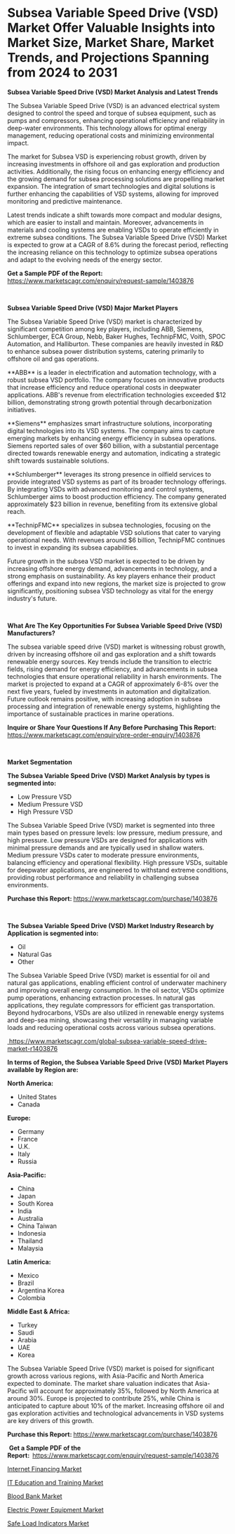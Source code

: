 <p><h1>Subsea Variable Speed Drive (VSD) Market Offer Valuable Insights into Market Size, Market Share, Market Trends, and Projections Spanning from 2024 to 2031</h1></p><p><strong>Subsea Variable Speed Drive (VSD) Market Analysis and Latest Trends</strong></p>
<p><p>The Subsea Variable Speed Drive (VSD) is an advanced electrical system designed to control the speed and torque of subsea equipment, such as pumps and compressors, enhancing operational efficiency and reliability in deep-water environments. This technology allows for optimal energy management, reducing operational costs and minimizing environmental impact.</p><p>The market for Subsea VSD is experiencing robust growth, driven by increasing investments in offshore oil and gas exploration and production activities. Additionally, the rising focus on enhancing energy efficiency and the growing demand for subsea processing solutions are propelling market expansion. The integration of smart technologies and digital solutions is further enhancing the capabilities of VSD systems, allowing for improved monitoring and predictive maintenance.</p><p>Latest trends indicate a shift towards more compact and modular designs, which are easier to install and maintain. Moreover, advancements in materials and cooling systems are enabling VSDs to operate efficiently in extreme subsea conditions. The Subsea Variable Speed Drive (VSD) Market is expected to grow at a CAGR of 8.6% during the forecast period, reflecting the increasing reliance on this technology to optimize subsea operations and adapt to the evolving needs of the energy sector.</p></p>
<p><strong>Get a Sample PDF of the Report:&nbsp;</strong> <a href="https://www.marketscagr.com/enquiry/request-sample/1403876?utm_campaign=1556&utm_medium=2&utm_source=Github&utm_content=ia&utm_term=23102024&utm_id=subsea-variable-speed-drive-vsd">https://www.marketscagr.com/enquiry/request-sample/1403876</a></p>
<p>&nbsp;</p>
<p><strong>Subsea Variable Speed Drive (VSD) Major Market Players</strong></p>
<p><p>The Subsea Variable Speed Drive (VSD) market is characterized by significant competition among key players, including ABB, Siemens, Schlumberger, ECA Group, Nebb, Baker Hughes, TechnipFMC, Voith, SPOC Automation, and Halliburton. These companies are heavily invested in R&D to enhance subsea power distribution systems, catering primarily to offshore oil and gas operations.</p><p>**ABB** is a leader in electrification and automation technology, with a robust subsea VSD portfolio. The company focuses on innovative products that increase efficiency and reduce operational costs in deepwater applications. ABB's revenue from electrification technologies exceeded $12 billion, demonstrating strong growth potential through decarbonization initiatives.</p><p>**Siemens** emphasizes smart infrastructure solutions, incorporating digital technologies into its VSD systems. The company aims to capture emerging markets by enhancing energy efficiency in subsea operations. Siemens reported sales of over $60 billion, with a substantial percentage directed towards renewable energy and automation, indicating a strategic shift towards sustainable solutions.</p><p>**Schlumberger** leverages its strong presence in oilfield services to provide integrated VSD systems as part of its broader technology offerings. By integrating VSDs with advanced monitoring and control systems, Schlumberger aims to boost production efficiency. The company generated approximately $23 billion in revenue, benefiting from its extensive global reach.</p><p>**TechnipFMC** specializes in subsea technologies, focusing on the development of flexible and adaptable VSD solutions that cater to varying operational needs. With revenues around $6 billion, TechnipFMC continues to invest in expanding its subsea capabilities.</p><p>Future growth in the subsea VSD market is expected to be driven by increasing offshore energy demand, advancements in technology, and a strong emphasis on sustainability. As key players enhance their product offerings and expand into new regions, the market size is projected to grow significantly, positioning subsea VSD technology as vital for the energy industry's future.</p></p>
<p>&nbsp;</p>
<p><strong>What Are The Key Opportunities For Subsea Variable Speed Drive (VSD) Manufacturers?</strong></p>
<p><p>The subsea variable speed drive (VSD) market is witnessing robust growth, driven by increasing offshore oil and gas exploration and a shift towards renewable energy sources. Key trends include the transition to electric fields, rising demand for energy efficiency, and advancements in subsea technologies that ensure operational reliability in harsh environments. The market is projected to expand at a CAGR of approximately 6-8% over the next five years, fueled by investments in automation and digitalization. Future outlook remains positive, with increasing adoption in subsea processing and integration of renewable energy systems, highlighting the importance of sustainable practices in marine operations.</p></p>
<p><strong>Inquire or Share Your Questions If Any Before Purchasing This Report:</strong> <a href="https://www.marketscagr.com/enquiry/pre-order-enquiry/1403876?utm_campaign=1556&utm_medium=2&utm_source=Github&utm_content=ia&utm_term=23102024&utm_id=subsea-variable-speed-drive-vsd">https://www.marketscagr.com/enquiry/pre-order-enquiry/1403876</a></p>
<p>&nbsp;</p>
<p><strong>Market Segmentation</strong></p>
<p><strong>The Subsea Variable Speed Drive (VSD) Market Analysis by types is segmented into:</strong></p>
<p><ul><li>Low Pressure VSD</li><li>Medium Pressure VSD</li><li>High Pressure VSD</li></ul></p>
<p><p>The Subsea Variable Speed Drive (VSD) market is segmented into three main types based on pressure levels: low pressure, medium pressure, and high pressure. Low pressure VSDs are designed for applications with minimal pressure demands and are typically used in shallow waters. Medium pressure VSDs cater to moderate pressure environments, balancing efficiency and operational flexibility. High pressure VSDs, suitable for deepwater applications, are engineered to withstand extreme conditions, providing robust performance and reliability in challenging subsea environments.</p></p>
<p><strong>Purchase this Report:&nbsp;</strong><a href="https://www.marketscagr.com/purchase/1403876?utm_campaign=1556&utm_medium=2&utm_source=Github&utm_content=ia&utm_term=23102024&utm_id=subsea-variable-speed-drive-vsd">https://www.marketscagr.com/purchase/1403876</a></p>
<p>&nbsp;</p>
<p><strong>The Subsea Variable Speed Drive (VSD) Market Industry Research by Application is segmented into:</strong></p>
<p><ul><li>Oil</li><li>Natural Gas</li><li>Other</li></ul></p>
<p><p>The Subsea Variable Speed Drive (VSD) market is essential for oil and natural gas applications, enabling efficient control of underwater machinery and improving overall energy consumption. In the oil sector, VSDs optimize pump operations, enhancing extraction processes. In natural gas applications, they regulate compressors for efficient gas transportation. Beyond hydrocarbons, VSDs are also utilized in renewable energy systems and deep-sea mining, showcasing their versatility in managing variable loads and reducing operational costs across various subsea operations.</p></p>
<p><a href="https://www.marketscagr.com/global-subsea-variable-speed-drive-market-r1403876?utm_campaign=1556&utm_medium=2&utm_source=Github&utm_content=ia&utm_term=23102024&utm_id=subsea-variable-speed-drive-vsd">&nbsp;https://www.marketscagr.com/global-subsea-variable-speed-drive-market-r1403876</a></p>
<p><strong>In terms of Region, the Subsea Variable Speed Drive (VSD) Market Players available by Region are:</strong></p>
<p>
    <p> <strong> North America: </strong>
        <ul>
            <li>United States</li>
            <li>Canada</li>
        </ul>
        </p> 
    <p> <strong> Europe: </strong>
        <ul>
            <li>Germany</li>
            <li>France</li>
            <li>U.K.</li>
            <li>Italy</li>
            <li>Russia</li>
        </ul>
        </p> 
    <p> <strong> Asia-Pacific: </strong>
        <ul>
            <li>China</li>
            <li>Japan</li>
            <li>South Korea</li>
            <li>India</li>
            <li>Australia</li>
            <li>China Taiwan</li>
            <li>Indonesia</li>
            <li>Thailand</li>
            <li>Malaysia</li>
        </ul>
        </p> 
    <p> <strong> Latin America: </strong>
        <ul>
            <li>Mexico</li>
            <li>Brazil</li>
            <li>Argentina Korea</li>
            <li>Colombia</li>
        </ul>
        </p> 
    <p> <strong> Middle East & Africa: </strong>
        <ul>
            <li>Turkey</li>
            <li>Saudi</li>
            <li>Arabia</li>
            <li>UAE</li>
            <li>Korea</li>
        </ul>
    </p>
    </p>
<p><p>The Subsea Variable Speed Drive (VSD) market is poised for significant growth across various regions, with Asia-Pacific and North America expected to dominate. The market share valuation indicates that Asia-Pacific will account for approximately 35%, followed by North America at around 30%. Europe is projected to contribute 25%, while China is anticipated to capture about 10% of the market. Increasing offshore oil and gas exploration activities and technological advancements in VSD systems are key drivers of this growth.</p></p>
<p><strong>Purchase this Report: </strong><a href="https://www.marketscagr.com/purchase/1403876?utm_campaign=1556&utm_medium=2&utm_source=Github&utm_content=ia&utm_term=23102024&utm_id=subsea-variable-speed-drive-vsd">https://www.marketscagr.com/purchase/1403876</a></p>
<p>&nbsp;<strong>Get a Sample PDF of the Report:&nbsp;&nbsp;</strong><a href="https://www.marketscagr.com/enquiry/request-sample/1403876?utm_campaign=1556&utm_medium=2&utm_source=Github&utm_content=ia&utm_term=23102024&utm_id=subsea-variable-speed-drive-vsd">https://www.marketscagr.com/enquiry/request-sample/1403876</a></p>
<p><strong></strong></p>
<p><p><a href="https://www.linkedin.com/pulse/strategic-roadmap-global-internet-financing-market-insights-zshhf?utm_campaign=1556&utm_medium=2&utm_source=Github&utm_content=ia&utm_term=23102024&utm_id=subsea-variable-speed-drive-vsd">Internet Financing Market</a></p><p><a href="https://www.linkedin.com/pulse/education-training-market-size-share-analysis-growth-trends-kuhgf?utm_campaign=1556&utm_medium=2&utm_source=Github&utm_content=ia&utm_term=23102024&utm_id=subsea-variable-speed-drive-vsd">IT Education and Training Market</a></p><p><a href="https://www.linkedin.com/pulse/global-blood-bank-market-focus-application-end-use-industry-type-ewv0f?utm_campaign=1556&utm_medium=2&utm_source=Github&utm_content=ia&utm_term=23102024&utm_id=subsea-variable-speed-drive-vsd">Blood Bank Market</a></p><p><a href="https://www.linkedin.com/pulse/electric-power-equipment-market-growth-outlook-from-2024-2031-rey9f?utm_campaign=1556&utm_medium=2&utm_source=Github&utm_content=ia&utm_term=23102024&utm_id=subsea-variable-speed-drive-vsd">Electric Power Equipment Market</a></p><p><a href="https://issuu.com/reportprime-2/docs/safe-load-indicators-market-size-20_d00945e7a15526?utm_campaign=1556&utm_medium=2&utm_source=Github&utm_content=ia&utm_term=23102024&utm_id=subsea-variable-speed-drive-vsd">Safe Load Indicators Market</a></p></p>